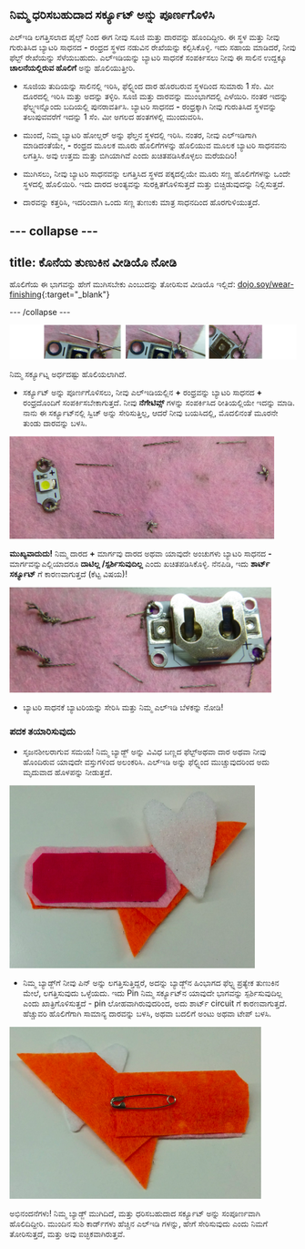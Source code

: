## ನಿಮ್ಮ ಧರಿಸಬಹುದಾದ ಸರ್ಕ್ಯೂಟ್ ಅನ್ನು ಪೂರ್ಣಗೊಳಿಸಿ

ಎಲ್ಇಡಿ ಲಗತ್ತಿಸಲಾದ ಪೈಲ್ಸ್ ನಿಂದ ಈಗ ನೀವು ಸೂಜಿ ಮತ್ತು ದಾರವನ್ನು ಹೊಂದಿದ್ದೀರಿ. ಈ ಸ್ಥಳ ಮತ್ತು ನೀವು ಗುರುತಿಸಿದ ಬ್ಯಾಟರಿ ಸಾಧನದ **-** ರಂಧ್ರದ ಸ್ಥಳದ ನಡುವಿನ ರೇಖೆಯನ್ನು ಕಲ್ಪಿಸಿಕೊಳ್ಳಿ. ಇದು ಸಹಾಯ ಮಾಡಿದರೆ, ನೀವು ಫೆಲ್ಟ್ ರೇಖೆಯನ್ನು ಸೆಳೆಯಬಹುದು. ಎಲ್ಇಡಿಯನ್ನು ಬ್ಯಾಟರಿ ಸಾಧನಕೆ ಸಂಪರ್ಕಿಸಲು ನೀವು ಈ ಸಾಲಿನ ಉದ್ದಕ್ಕೂ **ಚಾಲನೆಯಲ್ಲಿರುವ ಹೊಲಿಗೆ** ಅನ್ನು ಹೊಲಿಯುತ್ತೀರಿ.

+ ಸೂಜಿಯ ತುದಿಯನ್ನು ಸಾಲಿನಲ್ಲಿ ಇರಿಸಿ, ಫೆಲ್ಟ್ನಿಂದ ದಾರ ಹೊರಬರುವ ಸ್ಥಳದಿಂದ ಸುಮಾರು 1 ಸೆಂ. ಮೀ ದೂರದಲ್ಲಿ ಇರಿಸಿ ಮತ್ತು ಅದನ್ನು ತಳ್ಳಿರಿ. ಸೂಜಿ ಮತ್ತು ದಾರವನ್ನು ಮುಂಭಾಗದಲ್ಲಿ ಎಳೆಯಿರಿ. ನಂತರ ಇದನ್ನು ಫೆಲ್ಟ್ನಇನ್ನೊಂದು ಬದಿಯಲ್ಲಿ ಪುನರಾವರ್ತಿಸಿ. ಬ್ಯಾಟರಿ ಸಾಧನದ **-** ರಂಧ್ರಕ್ಕಾಗಿ ನೀವು ಗುರುತಿಸಿದ ಸ್ಥಳವನ್ನು ತಲುಪುವವರೆಗೆ ಇದನ್ನು 1 ಸೆಂ. ಮೀ ಅಗಲದ ಹಂತಗಳಲ್ಲಿ ಮುಂದುವರಿಸಿ.

+ ಮುಂದೆ, ನಿಮ್ಮ ಬ್ಯಾಟರಿ ಹೋಲ್ಡರ್ ಅನ್ನು ಫೆಲ್ತನ ಸ್ಥಳದಲ್ಲಿ ಇರಿಸಿ. ನಂತರ, ನೀವು ಎಲ್ಇಡಿಗಾಗಿ ಮಾಡಿದಂತೆಯೇ, **-** ರಂಧ್ರದ ಮೂಲಕ ಮೂರು ಹೊಲಿಗೆಗಳನ್ನು ಹೊಲಿಯುವ ಮೂಲಕ ಬ್ಯಾಟರಿ ಸಾಧನವನು ಲಗತ್ತಿಸಿ. ಅವು ಉತ್ತಮ ಮತ್ತು ಬಿಗಿಯಾಗಿವೆ ಎಂದು ಖಚಿತಪಡಿಸಿಕೊಳ್ಳಲು ಮರೆಯದಿರಿ!

+ ಮುಗಿಸಲು, ನೀವು ಬ್ಯಾಟರಿ ಸಾಧನವನ್ನು ಲಗತ್ತಿಸಿದ ಸ್ಥಳದ ಪಕ್ಕದಲ್ಲಿಯೇ ಮೂರು ಸಣ್ಣ ಹೊಲಿಗೆಗಳನ್ನು ಒಂದೇ ಸ್ಥಳದಲ್ಲಿ ಹೊಲಿಯಿರಿ. ಇದು ದಾರದ ಅಂತ್ಯವನ್ನು ಸುರಕ್ಷಿತಗೊಳಿಸುತ್ತದೆ ಮತ್ತು ಬಿಚ್ಚಿಡುವುದನ್ನು ನಿಲ್ಲಿಸುತ್ತದೆ.

+ ದಾರವನ್ನು ಕತ್ತರಿಸಿ, ಇದರಿಂದಾಗಿ ಒಂದು ಸಣ್ಣ ತುಣುಕು ಮಾತ್ರ ಸಾಧನದಿಂದ ಹೊರಗುಳಿಯುತ್ತದೆ.

--- collapse ---
---
title: ಕೊನೆಯ ತುಣುಕಿನ ವೀಡಿಯೊ ನೋಡಿ
---

ಹೊಲಿಗೆಯ ಈ ಭಾಗವನ್ನು ಹೇಗೆ ಮುಗಿಸಬೇಕು ಎಂಬುದನ್ನು ತೋರಿಸುವ ವೀಡಿಯೊ ಇಲ್ಲಿದೆ: [dojo.soy/wear-finishing](http://dojo.soy/wear-finishing){:target="_blank"}

--- /collapse ---

 ![](images/tiny_stitches_triple_80_650.png)

ನಿಮ್ಮ ಸರ್ಕ್ಯೂಟ್ನ ಅರ್ಧದಷ್ಟು ಹೊಲಿಯಲಾಗಿದೆ.

+ ಸರ್ಕ್ಯೂಟ್ ಅನ್ನು ಪೂರ್ಣಗೊಳಿಸಲು, ನೀವು ಎಲ್ಇಡಿಯಲ್ಲಿನ **+** ರಂಧ್ರವನ್ನು ಬ್ಯಾಟರಿ ಸಾಧನದ **+** ರಂಧ್ರದೊಂದಿಗೆ ಸಂಪರ್ಕಿಸಬೇಕಾಗುತ್ತದೆ. ನೀವು **ನೆಗೇಟಿವ್ಸ್** ಗಳನ್ನು ಸಂಪರ್ಕಿಸಿದ ರೀತಿಯಲ್ಲಿಯೇ ಇದನ್ನು ಮಾಡಿ. ನಾನು ಈ ಸರ್ಕ್ಯೂಟ್‌ನಲ್ಲಿ ಸ್ವಿಚ್ ಅನ್ನು ಸೇರಿಸುತ್ತಿಲ್ಲ, ಆದರೆ ನೀವು ಬಯಸಿದಲ್ಲಿ, ಮೊದಲಿನಂತೆ ಮೂರನೇ ತುಂಡು ದಾರವನ್ನು ಬಳಸಿ.

![](images/sewing_complete_front.png)

  **ಮುಖ್ಯವಾದುದು!** ನಿಮ್ಮ ದಾರದ **+** ಮಾರ್ಗವು ದಾರದ ಅಥವಾ ಯಾವುದೇ ಅಂಚುಗಳು ಬ್ಯಾಟರಿ ಸಾಧನದ **-** ಮಾರ್ಗವನ್ನುಎಲ್ಲಿಯಾದರೂ **ದಾಟಿಲ್ಲ /ಸ್ಪರ್ಶಿಸುವುದಿಲ್ಲ** ಎಂದು ಖಚಿತಪಡಿಸಿಕೊಳ್ಳಿ. ನೆನಪಿಡಿ, ಇದು **ಶಾರ್ಟ್ ಸರ್ಕ್ಯೂಟ್** ಗೆ ಕಾರಣವಾಗುತ್ತದೆ (ಕೆಟ್ಟ ವಿಷಯ)!

![](images/sewing_complete_back.png)

+ ಬ್ಯಾಟರಿ ಸಾಧನಕೆ ಬ್ಯಾಟರಿಯನ್ನು ಸೇರಿಸಿ ಮತ್ತು ನಿಮ್ಮ ಎಲ್ಇಡಿ ಬೆಳಕನ್ನು ನೋಡಿ!

### ಪದಕ ತಯಾರಿಸುವುದು

+ ಸೃಜನಶೀಲರಾಗುವ ಸಮಯ! ನಿಮ್ಮ ಬ್ಯಾಡ್ಜ್ ಅನ್ನು ವಿವಿಧ ಬಣ್ಣದ ಫೆಲ್ಟ್ಅಥವಾ ದಾರ ಅಥವಾ ನೀವು ಹೊಂದಿರುವ ಯಾವುದೇ ವಸ್ತುಗಳಿಂದ ಅಲಂಕರಿಸಿ. ಎಲ್ಇಡಿ ಅನ್ನು ಫೆಲ್ಟ್ನಿಂದ ಮುಚ್ಚುವುದರಿಂದ ಅದು ಮೃದುವಾದ ಹೊಳಪನ್ನು ನೀಡುತ್ತದೆ.

![](images/badge_front.png)

+ ನಿಮ್ಮ ಬ್ಯಾಡ್ಜ್‌ಗೆ ನೀವು ಪಿನ್ ಅನ್ನು ಲಗತ್ತಿಸುತ್ತಿದ್ದರೆ, ಅದನ್ನು ಬ್ಯಾಡ್ಜ್‌ನ ಹಿಂಭಾಗದ ಫೆಲ್ಟ್ನ ಪ್ರತ್ಯೇಕ ತುಣುಕಿನ ಮೇಲೆ, ಲಗತ್ತಿಸುವುದು ಒಳ್ಳೆಯದು. ಇದು Pin ನಿಮ್ಮ ಸರ್ಕ್ಯೂಟ್‌ನ ಯಾವುದೇ ಭಾಗವನ್ನು ಸ್ಪರ್ಶಿಸುವುದಿಲ್ಲ ಎಂದು ಖಾತ್ರಿಗೊಳಿಸುತ್ತದೆ - pin ಲೋಹವಾಗಿರುವುದರಿಂದ, ಅದು ಶಾರ್ಟ್ circuit ‌ಗೆ ಕಾರಣವಾಗುತ್ತದೆ. ಹೆಚ್ಚುವರಿ ಹೊಲಿಗೆಗಾಗಿ ಸಾಮಾನ್ಯ ದಾರವನ್ನು ಬಳಸಿ, ಅಥವಾ ಬದಲಿಗೆ ಅಂಟು ಅಥವಾ ಟೇಪ್ ಬಳಸಿ.

![](images/badge_back.png)

ಅಭಿನಂದನೆಗಳು! ನಿಮ್ಮ ಬ್ಯಾಡ್ಜ್ ಮುಗಿದಿದೆ, ಮತ್ತು ಧರಿಸಬಹುದಾದ ಸರ್ಕ್ಯೂಟ್ ಅನ್ನು ಸಂಪೂರ್ಣವಾಗಿ ಹೊಲಿದಿದ್ದೀರಿ. ಮುಂದಿನ ಸುಶಿ ಕಾರ್ಡ್‌ಗಳು ಹೆಚ್ಚಿನ ಎಲ್ಇಡಿ ಗಳನ್ನು, ಹೇಗೆ ಸೇರಿಸುವುದು ಎಂದು ನಿಮಗೆ ತೋರಿಸುತ್ತದೆ, ಮತ್ತು ಅವು ಐಚ್ಛಿಕವಾಗಿರುತ್ತವೆ.
